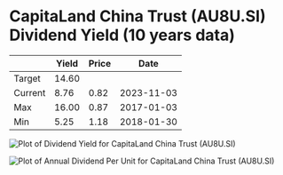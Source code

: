 # CapitaLand China Trust (AU8U.SI) Dividend Yield (10 years data)

|     | Yield   | Price | Date       |
|-----|---------|-------|------------|
| Target | 14.60 |  |  |
| Current | 8.76 | 0.82  | 2023-11-03 |
| Max | 16.00 | 0.87  | 2017-01-03 |
| Min | 5.25 | 1.18  | 2018-01-30 |

![Plot of Dividend Yield for CapitaLand China Trust (AU8U.SI)](AU8U_div_10.png)

![Plot of Annual Dividend Per Unit for CapitaLand China Trust (AU8U.SI)](AU8U_yearly_dpu.png)
